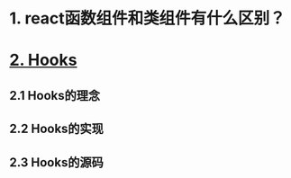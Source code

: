 # 1. react函数组件和类组件有什么区别？

# [2. Hooks](https://www.bilibili.com/video/BV1iV411b7L1/?spm_id_from=333.337.search-card.all.click&vd_source=a7089a0e007e4167b4a61ef53acc6f7e)

## 2.1 Hooks的理念



## 2.2 Hooks的实现

## 2.3 Hooks的源码

